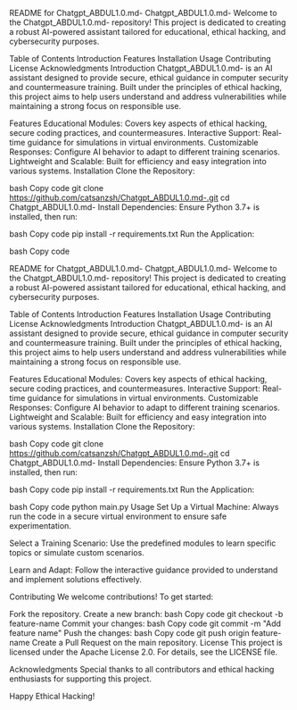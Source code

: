 README for Chatgpt_ABDUL1.0.md-
Chatgpt_ABDUL1.0.md-
Welcome to the Chatgpt_ABDUL1.0.md- repository! This project is dedicated to creating a robust AI-powered assistant tailored for educational, ethical hacking, and cybersecurity purposes.

Table of Contents
Introduction
Features
Installation
Usage
Contributing
License
Acknowledgments
Introduction
Chatgpt_ABDUL1.0.md- is an AI assistant designed to provide secure, ethical guidance in computer security and countermeasure training. Built under the principles of ethical hacking, this project aims to help users understand and address vulnerabilities while maintaining a strong focus on responsible use.

Features
Educational Modules: Covers key aspects of ethical hacking, secure coding practices, and countermeasures.
Interactive Support: Real-time guidance for simulations in virtual environments.
Customizable Responses: Configure AI behavior to adapt to different training scenarios.
Lightweight and Scalable: Built for efficiency and easy integration into various systems.
Installation
Clone the Repository:

bash
Copy code
git clone https://github.com/catsanzsh/Chatgpt_ABDUL1.0.md-.git
cd Chatgpt_ABDUL1.0.md-
Install Dependencies: Ensure Python 3.7+ is installed, then run:

bash
Copy code
pip install -r requirements.txt
Run the Application:

bash
Copy code

README for Chatgpt_ABDUL1.0.md-
Chatgpt_ABDUL1.0.md-
Welcome to the Chatgpt_ABDUL1.0.md- repository! This project is dedicated to creating a robust AI-powered assistant tailored for educational, ethical hacking, and cybersecurity purposes.

Table of Contents
Introduction
Features
Installation
Usage
Contributing
License
Acknowledgments
Introduction
Chatgpt_ABDUL1.0.md- is an AI assistant designed to provide secure, ethical guidance in computer security and countermeasure training. Built under the principles of ethical hacking, this project aims to help users understand and address vulnerabilities while maintaining a strong focus on responsible use.

Features
Educational Modules: Covers key aspects of ethical hacking, secure coding practices, and countermeasures.
Interactive Support: Real-time guidance for simulations in virtual environments.
Customizable Responses: Configure AI behavior to adapt to different training scenarios.
Lightweight and Scalable: Built for efficiency and easy integration into various systems.
Installation
Clone the Repository:

bash
Copy code
git clone https://github.com/catsanzsh/Chatgpt_ABDUL1.0.md-.git
cd Chatgpt_ABDUL1.0.md-
Install Dependencies: Ensure Python 3.7+ is installed, then run:

bash
Copy code
pip install -r requirements.txt
Run the Application:

bash
Copy code
python main.py
Usage
Set Up a Virtual Machine: Always run the code in a secure virtual environment to ensure safe experimentation.

Select a Training Scenario: Use the predefined modules to learn specific topics or simulate custom scenarios.

Learn and Adapt: Follow the interactive guidance provided to understand and implement solutions effectively.

Contributing
We welcome contributions! To get started:

Fork the repository.
Create a new branch:
bash
Copy code
git checkout -b feature-name
Commit your changes:
bash
Copy code
git commit -m "Add feature name"
Push the changes:
bash
Copy code
git push origin feature-name
Create a Pull Request on the main repository.
License
This project is licensed under the Apache License 2.0. For details, see the LICENSE file.

Acknowledgments
Special thanks to all contributors and ethical hacking enthusiasts for supporting this project.

Happy Ethical Hacking!
